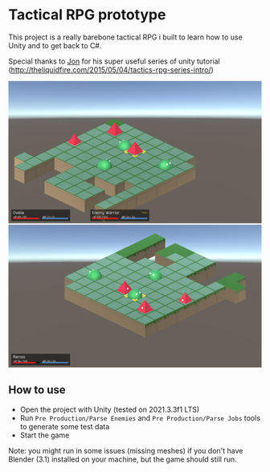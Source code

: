 # Tactical RPG prototype

This project is a really barebone tactical RPG i built to learn how to use Unity and to get back to C#.

Special thanks to [Jon](http://theliquidfire.com/about/) for his super useful series of unity tutorial (http://theliquidfire.com/2015/05/04/tactics-rpg-series-intro/)

![screenshot1](Media/screenshot1-05-06-2022.png)
![screenshot2](Media/screenshot2-05-06-2022.png)

## How to use

- Open the project with Unity (tested on 2021.3.3f1 LTS)
- Run `Pre Production/Parse Enemies` and `Pre Production/Parse Jobs` tools to generate some test data
- Start the game

Note: you might run in some issues (missing meshes) if you don't have Blender (3.1) installed on your machine, but the game should still run.
